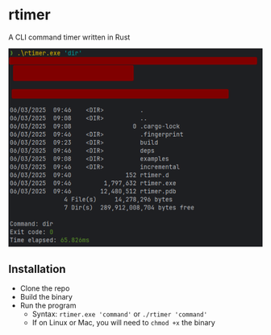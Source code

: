 # rtimer
A CLI command timer written in Rust

![readme.png](readme1.png)

## Installation
- Clone the repo
- Build the binary
- Run the program
  - Syntax: `rtimer.exe 'command'` or `./rtimer 'command'`
  - If on Linux or Mac, you will need to `chmod +x` the binary
